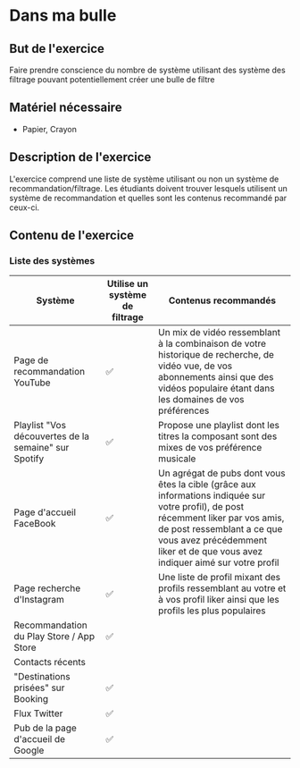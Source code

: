 
# Dans ma bulle

## But de l'exercice

Faire prendre conscience du nombre de système utilisant des système des filtrage pouvant potentiellement créer une bulle de filtre

## Matériel nécessaire

-   Papier, Crayon

## Description de l'exercice

L'exercice comprend une liste de système utilisant ou non un système de recommandation/filtrage. Les étudiants doivent trouver lesquels utilisent un système de recommandation et quelles sont les contenus recommandé par ceux-ci.

## Contenu de l'exercice
### Liste des systèmes
| Système | Utilise un système de filtrage | Contenus recommandés |
| ------- | ------------------------------ | ------------------- |
| Page de recommandation YouTube | ✅ | Un mix de vidéo ressemblant à la combinaison de votre historique de recherche, de vidéo vue, de vos abonnements ainsi que des vidéos populaire étant dans les domaines de vos préférences |
| Playlist "Vos découvertes de la semaine" sur Spotify | ✅ | Propose une playlist dont les titres la composant sont des mixes de vos préférence musicale |
| Page d'accueil FaceBook | ✅ | Un agrégat de pubs dont vous êtes la cible (grâce aux informations indiquée sur votre profil), de post récemment liker par vos amis, de post ressemblant a ce que vous avez précédemment liker et de que vous avez indiquer aimé sur votre profil |
| Page recherche d'Instagram | ✅ | Une liste de profil mixant des profils ressemblant au votre et à vos profil liker ainsi que les profils les plus populaires |
| Recommandation du Play Store / App Store | ✅ |  |
| Contacts récents | | |
| "Destinations prisées" sur Booking | ✅ | |
| Flux Twitter | ✅ | |
| Pub de la page d'accueil de Google | ✅ | |

<!--stackedit_data:
eyJoaXN0b3J5IjpbMjAwMjMwNTM2OSwtNjgwOTUyNjYxLDE3MD
Q4ODIxOTldfQ==
-->